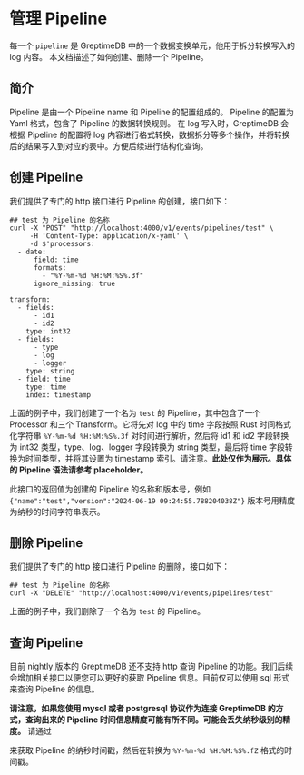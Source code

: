 # 管理 Pipeline

每一个 `pipeline` 是 GreptimeDB 中的一个数据变换单元，他用于拆分转换写入的 log 内容。
本文档描述了如何创建、删除一个 Pipeline。

## 简介

Pipeline 是由一个 Pipeline name 和 Pipeline 的配置组成的。 Pipeline 的配置为 Yaml 格式，包含了 Pipeline 的数据转换规则。
在 log 写入时，GreptimeDB 会根据 Pipeline 的配置将 log 内容进行格式转换，数据拆分等多个操作，并将转换后的结果写入到对应的表中。方便后续进行结构化查询。

## 创建 Pipeline

我们提供了专门的 http 接口进行 Pipeline 的创建，接口如下：

```shell
## test 为 Pipeline 的名称
curl -X "POST" "http://localhost:4000/v1/events/pipelines/test" \
     -H 'Content-Type: application/x-yaml' \
     -d $'processors:
  - date:
      field: time
      formats:
        - "%Y-%m-%d %H:%M:%S%.3f"
      ignore_missing: true

transform:
  - fields:
      - id1
      - id2
    type: int32
  - fields:
      - type
      - log
      - logger
    type: string
  - field: time
    type: time
    index: timestamp
```

<!-- FIXME (qtang): 编写 Pipeline 语法文档，并在此处超链 placeholder -->

上面的例子中，我们创建了一个名为 `test` 的 Pipeline，其中包含了一个 Processor 和三个 Transform。它将先对 log 中的 time 字段按照 Rust 时间格式化字符串 `%Y-%m-%d %H:%M:%S%.3f` 对时间进行解析，然后将 id1 和 id2 字段转换为 int32 类型，type、log、logger 字段转换为 string 类型，最后将 time 字段转换为时间类型，并将其设置为 timestamp 索引。请注意。**此处仅作为展示。具体的 Pipeline 语法请参考 placeholder。**

此接口的返回值为创建的 Pipeline 的名称和版本号，例如 `{"name":"test","version":"2024-06-19 09:24:55.788204038Z"}` 版本号用精度为纳秒的时间字符串表示。

## 删除 Pipeline

我们提供了专门的 http 接口进行 Pipeline 的删除，接口如下：

```shell
## test 为 Pipeline 的名称
curl -X "DELETE" "http://localhost:4000/v1/events/pipelines/test"
```

上面的例子中，我们删除了一个名为 `test` 的 Pipeline。

## 查询 Pipeline

目前 nightly 版本的 GreptimeDB 还不支持 http 查询 Pipeline 的功能。我们后续会增加相关接口以便您可以更好的获取 Pipeline 信息。目前仅可以使用 sql 形式来查询 Pipeline 的信息。

<!-- ```sql
SELECT * FROM greptime_private.pipelines;
``` -->

__请注意，如果您使用 mysql 或者 postgresql 协议作为连接 GreptimeDB 的方式，查询出来的 Pipeline 时间信息精度可能有所不同。可能会丢失纳秒级别的精度。__
请通过

<!-- ```sql
SELECT name,pipeline,ts::bigint FROM greptime_private.pipelines;
``` -->

来获取 Pipeline 的纳秒时间戳，然后在转换为 `%Y-%m-%d %H:%M:%S%.fZ` 格式的时间戳。